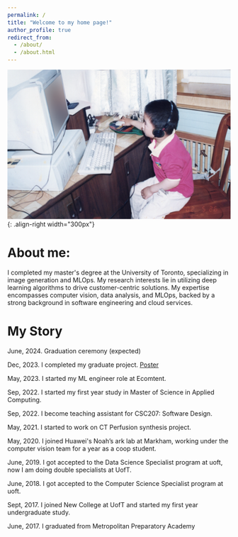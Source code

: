 ```yaml
---
permalink: /
title: "Welcome to my home page!"
author_profile: true
redirect_from: 
  - /about/
  - /about.html
---
```



![Me play computer when I was 3 years old🐇🐇🐇](/images/IMG_4719_2.png){: .align-right width="300px"}


# About me:

I completed my master's degree at the University of Toronto, specializing in image generation and MLOps. My research interests lie in utilizing deep learning algorithms to drive customer-centric solutions. My expertise encompasses computer vision, data analysis, and MLOps, backed by a strong background in software engineering and cloud services.

# My Story

June, 2024. Graduation ceremony (expected)

Dec, 2023. I completed my graduate project. [Poster](https://cdnimg1.vfairs.ca/uploads/vjfnew/1000100/uploads/vjf/content/misc/1699295125Hantang%20Li.pdf)

May, 2023. I started my ML engineer role at Ecomtent.

Sep, 2022. I started my first year study in Master of Science in Applied Computing.

Sep, 2022. I become teaching assistant for CSC207: Software Design.

May, 2021. I started to work on CT Perfusion synthesis project.

May, 2020. I joined Huawei's Noah’s ark lab at Markham, working under the computer vision team for a year as a coop student.

June, 2019. I got accepted to the Data Science Specialist program at uoft, now I am doing double specialists at UofT.

June, 2018. I got accepted to the Computer Science Specialist program at uoft.

Sept, 2017. I joined New College at UofT and started my first year undergraduate study.

June, 2017. I graduated from Metropolitan Preparatory Academy